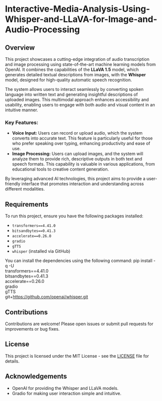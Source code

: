 # Interactive-Media-Analysis-Using-Whisper-and-LLaVA-for-Image-and-Audio-Processing
## Overview
This project showcases a cutting-edge integration of audio transcription and image processing using state-of-the-art machine learning models from OpenAI. It combines the capabilities of the **LLaVA 1.5** model, which generates detailed textual descriptions from images, with the **Whisper** model, designed for high-quality automatic speech recognition.

The system allows users to interact seamlessly by converting spoken language into written text and generating insightful descriptions of uploaded images. This multimodal approach enhances accessibility and usability, enabling users to engage with both audio and visual content in an intuitive manner.

### Key Features:
- **Voice Input:** Users can record or upload audio, which the system converts into accurate text. This feature is particularly useful for those who prefer speaking over typing, enhancing productivity and ease of use.
- **Image Processing:** Users can upload images, and the system will analyze them to provide rich, descriptive outputs in both text and speech formats. This capability is valuable in various applications, from educational tools to creative content generation.

By leveraging advanced AI technologies, this project aims to provide a user-friendly interface that promotes interaction and understanding across different modalities.


## Requirements
To run this project, ensure you have the following packages installed:
- `transformers==4.41.0`
- `bitsandbytes==0.41.3`
- `accelerate==0.26.0`
- `gradio`
- `gTTS`
- `whisper` (installed via GitHub)

You can install the dependencies using the following command:
pip install -q -U \
    transformers==4.41.0 \
    bitsandbytes==0.41.3 \
    accelerate==0.26.0 \
    gradio \
    gTTS \
    git+https://github.com/openai/whisper.git



## Contributions
Contributions are welcome! Please open issues or submit pull requests for improvements or bug fixes.

## License
This project is licensed under the MIT License - see the [LICENSE](LICENSE) file for details.

## Acknowledgements
- OpenAI for providing the Whisper and LLaVA models.
- Gradio for making user interaction simple and intuitive.

